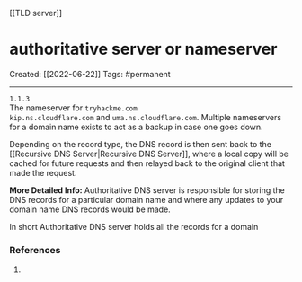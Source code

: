 [[TLD server]]

# authoritative server or nameserver
Created:  [[2022-06-22]]
Tags: #permanent 

---
`1.1.3`    
The nameserver for `tryhackme.com` 
`kip.ns.cloudflare.com` and `uma.ns.cloudflare.com`. 
Multiple nameservers for a domain name exists to act as a backup in case one goes down.


Depending on the record type, the DNS record is then sent back to the [[Recursive DNS Server|Recursive DNS Server]], where a local copy will be cached for future requests and then relayed back to the original client that made the request. 




**More Detailed Info:**
Authoritative DNS server is responsible for storing the DNS records for a particular domain name and where any updates to your domain name DNS records would be made. 

In short Authoritative DNS server holds all the records for a domain











### References
1. 